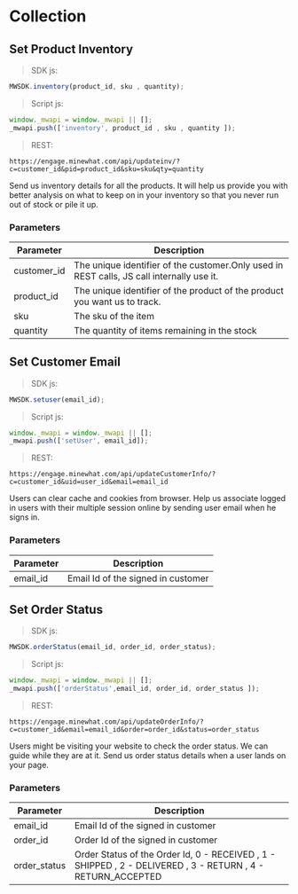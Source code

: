# Collection

## Set Product Inventory


> SDK js:

```javascript
MWSDK.inventory(product_id, sku , quantity);
```

> Script js:

```javascript
window._mwapi = window._mwapi || [];
_mwapi.push(['inventory', product_id , sku , quantity ]);
```
> REST:

```shell
https://engage.minewhat.com/api/updateinv/?c=customer_id&pid=product_id&sku=sku&qty=quantity
```

Send us inventory details for all the products. It will help us provide you with better analysis on what to keep on in your inventory so that you never run out of stock or pile it up.

### Parameters

Parameter | Description
--------- | -------------
customer_id | The unique identifier of the customer.Only used in REST calls, JS call internally use it.
product_id | The unique identifier of the product of the product you want us to track.
sku | The sku of the item
quantity | The quantity of items remaining in the stock



## Set Customer Email

> SDK js:

```javascript
MWSDK.setuser(email_id);
```
> Script js:

```javascript
window._mwapi = window._mwapi || [];
_mwapi.push(['setUser', email_id]);
```
> REST:

```shell
https://engage.minewhat.com/api/updateCustomerInfo/?c=customer_id&uid=user_id&email=email_id
```

Users can clear cache and cookies from browser. Help us associate logged in users with their multiple session online by sending user email when he signs in.

### Parameters

Parameter | Description
--------- | -------------
email_id |  Email Id of the signed in customer



## Set Order Status

> SDK js:

```javascript
MWSDK.orderStatus(email_id, order_id, order_status);
```
> Script js:

```javascript
window._mwapi = window._mwapi || [];
_mwapi.push(['orderStatus',email_id, order_id, order_status ]);
```
> REST:

```shell
https://engage.minewhat.com/api/updateOrderInfo/?c=customer_id&email=email_id&order=order_id&status=order_status
```

Users might be visiting your website to check the order status. We can guide while they are at it. Send us order status details when a user lands on your page.

### Parameters

Parameter | Description
--------- | -------------
email_id | Email Id of the signed in customer
order_id | Order Id of the signed in customer
order_status | Order Status of the Order Id, 0 - RECEIVED , 1 - SHIPPED , 2 - DELIVERED , 3 - RETURN , 4 - RETURN_ACCEPTED